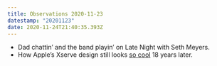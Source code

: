 ```yaml
---
title: Observations 2020-11-23
datestamp: "20201123"
date: 2020-11-24T21:40:35.393Z
---
```

- Dad chattin’ and the band playin’ on Late Night with Seth Meyers.
- How Apple’s Xserve design still looks [so cool](https://sixcolors.com/post/2020/08/20-macs-for-2020-18-xserve/) 18 years later.